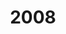---
title: "2008"
description: "Articles tagged 2008."
layout: yearpages
permalink: /tags/2008/{% if pagination.pageNumber > 0 %}/page/{{ pagination.pageNumber + 1 }}{% endif %}/index.html
pagination:
  data: collections.2008
  size: 8
  alias: pagedPosts
  addAllPagesToCollections: true
  reverse: true
---
